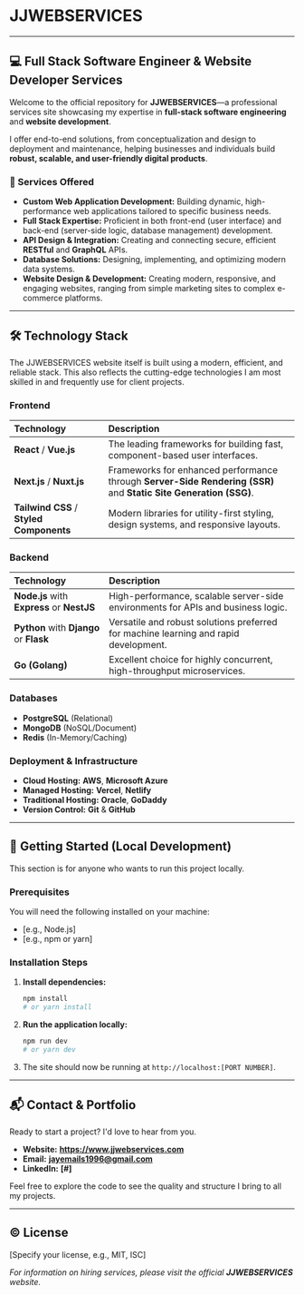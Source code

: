 # JJWEBSERVICES

---

## 💻 Full Stack Software Engineer & Website Developer Services

Welcome to the official repository for **JJWEBSERVICES**—a professional services site showcasing my expertise in **full-stack software engineering** and **website development**.

I offer end-to-end solutions, from conceptualization and design to deployment and maintenance, helping businesses and individuals build **robust, scalable, and user-friendly digital products**.

### 🌟 Services Offered

* **Custom Web Application Development:** Building dynamic, high-performance web applications tailored to specific business needs.
* **Full Stack Expertise:** Proficient in both front-end (user interface) and back-end (server-side logic, database management) development.
* **API Design & Integration:** Creating and connecting secure, efficient **RESTful** and **GraphQL** APIs.
* **Database Solutions:** Designing, implementing, and optimizing modern data systems.
* **Website Design & Development:** Creating modern, responsive, and engaging websites, ranging from simple marketing sites to complex e-commerce platforms.

---

## 🛠 Technology Stack

The JJWEBSERVICES website itself is built using a modern, efficient, and reliable stack. This also reflects the cutting-edge technologies I am most skilled in and frequently use for client projects.

### Frontend
| Technology | Description |
| :--- | :--- |
| **React** / **Vue.js** | The leading frameworks for building fast, component-based user interfaces. |
| **Next.js** / **Nuxt.js** | Frameworks for enhanced performance through **Server-Side Rendering (SSR)** and **Static Site Generation (SSG)**. |
| **Tailwind CSS** / **Styled Components** | Modern libraries for utility-first styling, design systems, and responsive layouts. |

### Backend
| Technology | Description |
| :--- | :--- |
| **Node.js** with **Express** or **NestJS** | High-performance, scalable server-side environments for APIs and business logic. |
| **Python** with **Django** or **Flask** | Versatile and robust solutions preferred for machine learning and rapid development. |
| **Go (Golang)** | Excellent choice for highly concurrent, high-throughput microservices. |

### Databases
* **PostgreSQL** (Relational)
* **MongoDB** (NoSQL/Document)
* **Redis** (In-Memory/Caching)

### Deployment & Infrastructure
* **Cloud Hosting:** **AWS**, **Microsoft Azure**
* **Managed Hosting:** **Vercel**, **Netlify**
* **Traditional Hosting:** **Oracle**, **GoDaddy**
* **Version Control:** **Git** & **GitHub**

---

## 🚀 Getting Started (Local Development)

This section is for anyone who wants to run this project locally.

### Prerequisites

You will need the following installed on your machine:
* [e.g., Node.js]
* [e.g., npm or yarn]

### Installation Steps

1.  **Install dependencies:**
    ```bash
    npm install
    # or yarn install
    ```
2.  **Run the application locally:**
    ```bash
    npm run dev
    # or yarn dev
    ```
3.  The site should now be running at `http://localhost:[PORT NUMBER]`.

---

## 📬 Contact & Portfolio

Ready to start a project? I'd love to hear from you.

* **Website:** **https://www.jjwebservices.com**
* **Email:** **jayemails1996@gmail.com**
* **LinkedIn:** **[#]**

Feel free to explore the code to see the quality and structure I bring to all my projects.

---

## ©️ License

[Specify your license, e.g., MIT, ISC]

*For information on hiring services, please visit the official **JJWEBSERVICES** website.*